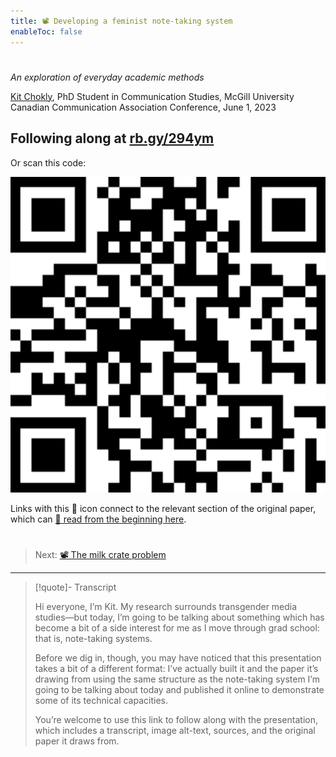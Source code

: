 ```yaml
---
title: 📽️ Developing a feminist note-taking system
enableToc: false
---
```


# 

*An exploration of everyday academic methods*

[Kit Chokly](https://kitchokly.com), PhD Student in Communication Studies, McGill University
Canadian Communication Association Conference, June 1, 2023

## Following along at [rb.gy/294ym](https://rb.gy/294ym)

Or scan this code:

![QR code linking to this site](QRCode.png)

Links with this 📖 icon connect to the relevant section of the original paper, which can [📖 read from the beginning here](pa1%20table%20of%20contents.md).

# 

 > 
 > Next: [📽️ The milk crate problem](pr2%20The%20milk%20crate%20problem.md)

---

 > 
 > \[!quote\]- Transcript
 > 
 > Hi everyone, I’m Kit. My research surrounds transgender media studies—but today, I’m going to be talking about something which has become a bit of a side interest for me as I move through grad school: that is, note-taking systems.
 > 
 > Before we dig in, though, you may have noticed that this presentation takes a bit of a different format: I’ve actually built it and the paper it’s drawing from using the same structure as the note-taking system I’m going to be talking about today and published it online to demonstrate some of its technical capacities.
 > 
 > You’re welcome to use this link to follow along with the presentation, which includes a transcript, image alt-text, sources, and the original paper it draws from.
